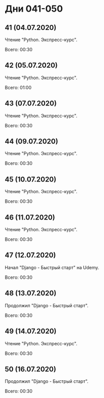 # Дни 041-050

## 41 (04.07.2020)

Чтение "Python. Экспресс-курс".

Всего: 00:30

## 42 (05.07.2020)

Чтение "Python. Экспресс-курс".

Всего: 01:00

## 43 (07.07.2020)

Чтение "Python. Экспресс-курс".

Всего: 00:30

## 44 (09.07.2020)

Чтение "Python. Экспресс-курс".

Всего: 00:30

## 45 (10.07.2020)

Чтение "Python. Экспресс-курс".

Всего: 00:30

## 46 (11.07.2020)

Чтение "Python. Экспресс-курс".

Всего: 00:30

## 47 (12.07.2020)

Начал "Django - Быстрый старт" на Udemy.

Всего: 00:30

## 48 (13.07.2020)

Продолжил "Django - Быстрый старт".

Всего: 00:30

## 49 (14.07.2020)

Чтение "Python. Экспресс-курс".

Всего: 00:30

## 50 (16.07.2020)

Продолжил "Django - Быстрый старт".

Всего: 00:30
